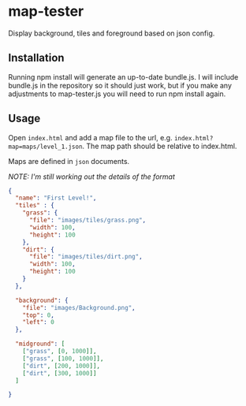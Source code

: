 map-tester
==================

Display background, tiles and foreground based on json config.

## Installation

Running npm install will generate an up-to-date bundle.js. I will include bundle.js in the repository so it should just work, but if you make any adjustments to map-tester.js you will need to run npm install again.

## Usage

Open `index.html` and add a map file to the url, e.g. `index.html?map=maps/level_1.json`. The map path should be relative to index.html.

Maps are defined in `json` documents.

*NOTE: I'm still working out the details of the format*

```json
{
  "name": "First Level!",
  "tiles" : {
    "grass": {
      "file": "images/tiles/grass.png",
      "width": 100,
      "height": 100
    },
    "dirt": {
      "file": "images/tiles/dirt.png",
      "width": 100,
      "height": 100
    }
  },

  "background": {
    "file": "images/Background.png",
    "top": 0,
    "left": 0
  },

  "midground": [
    ["grass", [0, 1000]],
    ["grass", [100, 1000]],
    ["dirt", [200, 1000]],
    ["dirt", [300, 1000]]
  ]

}
```
